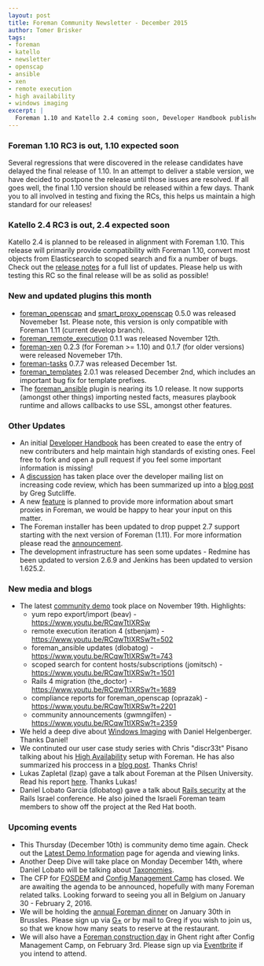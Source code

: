 ```yaml
---
layout: post
title: Foreman Community Newsletter - December 2015
author: Tomer Brisker
tags:
- foreman
- katello
- newsletter
- openscap
- ansible
- xen
- remote execution
- high availability
- windows imaging
excerpt: |
  Foreman 1.10 and Katello 2.4 coming soon, Developer Handbook published, High Availability and Windows Imaging deep dives
---
```


### Foreman 1.10 RC3 is out, 1.10 expected soon

Several regressions that were discovered in the release candidates have delayed the final release of 1.10.
In an attempt to deliver a stable version, we have decided to postpone the release until those issues are resolved.
If all goes well, the final 1.10 version should be released within a few days.
Thank you to all involved in testing and fixing the RCs, this helps us maintain a high standard for our releases!

### Katello 2.4 RC3 is out, 2.4 expected soon

Katello 2.4 is planned to be released in alignment with Foreman 1.10.
This release will primarily provide compatibility with Foreman 1.10, convert most objects from Elasticsearch to scoped search and fix a number of bugs.
Check out the [release notes](http://www.katello.org/docs/2.4/release_notes/release_notes.html) for a full list of updates.
Please help us with testing this RC so the final release will be as solid as possible!

### New and updated plugins this month

-   [foreman\_openscap](https://github.com/theforeman/foreman_openscap) and
    [smart\_proxy\_openscap](https://github.com/theforeman/smart_proxy_openscap)
    0.5.0 was released Novemeber 1st. Please note, this version is only compatible with Foreman 1.11 (current develop branch).
-   [foreman\_remote\_execution](https://github.com/theforeman/foreman_remote_execution)
    0.1.1 was released November 12th.
-   [foreman-xen](https://github.com/theforeman/foreman-xen)
    0.2.3 (for Foreman >= 1.10) and 0.1.7 (for older versions) were released Novemeber 17th.
-   [foreman-tasks](https://github.com/theforeman/foreman-tasks)
    0.7.7 was released December 1st.
-   [foreman\_templates](https://github.com/theforeman/foreman_templates) 2.0.1 was released December 2nd, which includes an important bug fix for template prefixes.
-   The [foreman_ansible](https://github.com/dLobatog/foreman_ansible) plugin is nearing its 1.0 release. It now supports (amongst other things) importing nested facts, measures playbook runtime and allows callbacks to use SSL, amongst other features.

### Other Updates

-   An initial [Developer Handbook](http://theforeman.org/handbook.html) has been created to ease the entry of new contributers and help maintain high standards of existing ones.
    Feel free to fork and open a pull request if you feel some important information is missing!
-   A [discussion](https://groups.google.com/forum/#!topic/foreman-dev/jiOx3_WeGmg) has taken place over the developer mailing list on increasing code review, which has been summarized up into a [blog post](http://theforeman.org/2015/11/tackling_review_culture.html) by Greg Sutcliffe.
-   A new [feature](https://groups.google.com/forum/#!topic/foreman-users/3RYfo0S5c8M) is planned to provide more information about smart proxies in Foreman, we would be happy to hear your input on this matter.
-   The Foreman installer has been updated to drop puppet 2.7 support starting with the next version of Foreman (1.11).
    For more information please read the [announcement](https://groups.google.com/forum/#!topic/foreman-users/YQNfxUzG_As).
-   The development infrastructure has seen some updates - Redmine has been updated to version 2.6.9 and Jenkins has been updated to version 1.625.2.

### New media and blogs

-   The latest [community demo](https://www.youtube.com/watch?v=RCqwTtIXRSw) took place on November 19th. Highlights:
    - yum repo export/import (beav) - https://www.youtu.be/RCqwTtIXRSw
    - remote execution iteration 4 (stbenjam) - https://www.youtu.be/RCqwTtIXRSw?t=502
    - foreman_ansible updates (dlobatog) - https://www.youtu.be/RCqwTtIXRSw?t=743
    - scoped search for content hosts/subscriptions (jomitsch) - https://www.youtu.be/RCqwTtIXRSw?t=1501
    - Rails 4 migration (the_doctor) - https://www.youtu.be/RCqwTtIXRSw?t=1689
    - compliance reports for foreman_openscap (oprazak) - https://www.youtu.be/RCqwTtIXRSw?t=2201
    - community announcements (gwmngilfen) - https://www.youtu.be/RCqwTtIXRSw?t=2359
-   We held a deep dive about [Windows Imaging](https://www.youtube.com/watch?v=_R8-0KAkoPc) with Daniel Helgenberger. Thanks Daniel!
-   We continuted our user case study series with Chris "discr33t" Pisano talking about his [High Availability](https://www.youtube.com/watch?v=bJ5a67SSA-s) setup with Foreman. He has also summarized his proccess in a [blog post](http://theforeman.org/2015/12/journey_to_high_availability.html). Thanks Chris!
-   Lukas Zapletal (lzap) gave a talk about Foreman at the Pilsen University. Read his report [here](https://groups.google.com/forum/#!topic/foreman-dev/l3-4a6pQTZU). Thanks Lukas!
-   Daniel Lobato Garcia (dlobatog) gave a talk about [Rails security](https://speakerdeck.com/elobato/20-actionable-tips-to-secure-your-rails-application-rails-israel-15) at the Rails Israel conference. He also joined the Israeli Foreman team members to show off the project at the Red Hat booth.

### Upcoming events

-   This Thursday (December 10th) is community demo time again.
    Check out the [Latest Demo Information](http://projects.theforeman.org/projects/foreman/wiki/Current_Sprint_Information) page for agenda and viewing links.
-   Another Deep Dive will take place on Monday December 14th, where Daniel Lobato will be talking about [Taxonomies](https://groups.google.com/forum/#!topic/foreman-users/Vk-4gukujgk/discussion).
-   The CFP for [FOSDEM](https://fosdem.org/) and [Config Management Camp](http://cfgmgmtcamp.eu/) has closed.
    We are awaiting the agenda to be announced, hopefully with many Foreman related talks.
    Looking forward to seeing you all in Belgium on January 30 - February 2, 2016.
-   We will be holding the [annual Foreman dinner](https://groups.google.com/forum/#!topic/foreman-users/62yYbdDlojU) on January 30th in Brussles. Please sign up via [G+](https://plus.google.com/events/co1nia0c7g6hk9b4msf98517s1o) or by mail to Greg if you wish to join us, so that we know how many seats to reserve at the restaurant.
-   We will also have a [Foreman construction day](https://groups.google.com/forum/#!topic/foreman-users/Vx_2Z_QC9j8) in Ghent right after Config Management Camp, on February 3rd. Please sign up via [Eventbrite](https://www.eventbrite.com/e/foreman-construction-day-registration-19911909056) if you intend to attend.
